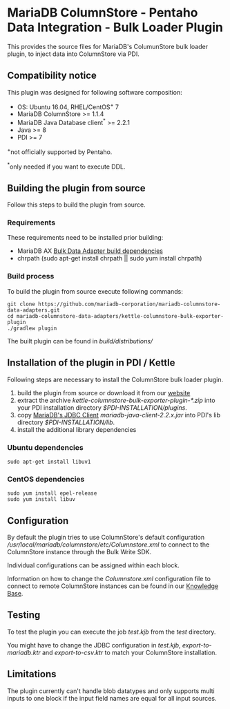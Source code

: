 # MariaDB ColumnStore - Pentaho Data Integration - Bulk Loader Plugin
This provides the source files for MariaDB's ColumunStore bulk loader plugin, to inject data into ColumnStore via PDI.

## Compatibility notice
This plugin was designed for following software composition:
* OS: Ubuntu 16.04, RHEL/CentOS<sup>+</sup> 7
* MariaDB ColumnStore >= 1.1.4 
* MariaDB Java Database client<sup>*</sup> >= 2.2.1 
* Java >= 8 
* PDI >= 7

<sup>+</sup>not officially supported by Pentaho.

<sup>*</sup>only needed if you want to execute DDL.

## Building the plugin from source
Follow this steps to build the plugin from source.

### Requirements
These requirements need to be installed prior building:
* MariaDB AX [Bulk Data Adapter build dependencies](https://github.com/mariadb-corporation/mariadb-columnstore-api/blob/master/README.md) 
* chrpath (sudo apt-get install chrpath || sudo yum install chrpath)

### Build process
To build the plugin from source execute following commands:
```shell
git clone https://github.com/mariadb-corporation/mariadb-columnstore-data-adapters.git
cd mariadb-columnstore-data-adapters/kettle-columnstore-bulk-exporter-plugin
./gradlew plugin
```
The built plugin can be found in _build/distributions/_

## Installation of the plugin in PDI / Kettle
Following steps are necessary to install the ColumnStore bulk loader plugin.
1. build the plugin from source or download it from our [website](https://mariadb.com/downloads/mariadb-ax/data-adapters)
2. extract the archive _kettle-columnstore-bulk-exporter-plugin-*.zip_ into your PDI installation directory _$PDI-INSTALLATION/plugins_.
3. copy [MariaDB's JDBC Client](https://mariadb.com/downloads/mariadb-ax/connector) _mariadb-java-client-2.2.x.jar_ into PDI's lib directory _$PDI-INSTALLATION/lib_.
4. install the additional library dependencies

### Ubuntu dependencies
```shell
sudo apt-get install libuv1
```

### CentOS dependencies
```shell
sudo yum install epel-release
sudo yum install libuv
```

## Configuration
By default the plugin tries to use ColumnStore's default configuration _/usr/local/mariadb/columnstore/etc/Columnstore.xml_ to connect to the ColumnStore instance through the Bulk Write SDK.

Individual configurations can be assigned within each block.

Information on how to change the _Columnstore.xml_ configuration file to connect to remote ColumnStore instances can be found in our  [Knowledge Base](https://mariadb.com/kb/en/library/columnstore-bulk-write-sdk/#environment-configuration).

## Testing
To test the plugin you can execute the job _test.kjb_ from the _test_ directory. 

You might have to change the JDBC configuration in _test.kjb_, _export-to-mariadb.ktr_ and _export-to-csv.ktr_ to match your ColumnStore installation. 

## Limitations
The plugin currently can't handle blob datatypes and only supports multi inputs to one block if the input field names are equal for all input sources.
